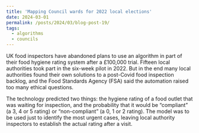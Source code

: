 ```yaml
---
title: 'Mapping Council wards for 2022 local elections'
date: 2024-03-01
permalink: /posts/2024/03/blog-post-19/
tags:
  - algorithms
  - councils
---
```


UK food inspectors have abandoned plans to use an algorithm in part of their food hygiene rating system after a £100,000 trial. Fifteen local authorities took part in the six-week pilot in 2022. But in the end many local authorities found their own solutions to a post-Covid food inspection backlog, and the Food Standards Agency (FSA) said the automation raised too many ethical questions.

The technology predicted two things: the hygiene rating of a food outlet that was waiting for inspection, and the probability that it would be “compliant” (a 3, 4 or 5 rating) or “non-compliant” (a 0, 1 or 2 rating). The model was to be used just to identify the most urgent cases, leaving local authority inspectors to establish the actual rating after a visit.